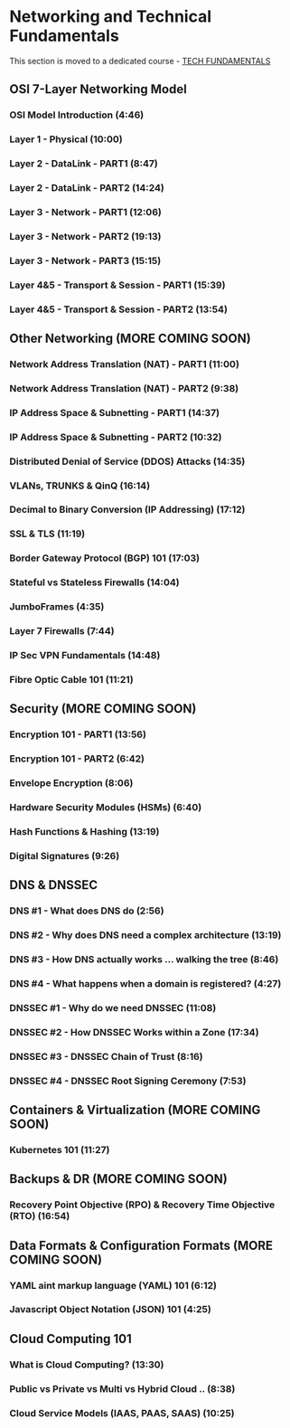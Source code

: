 # Networking and Technical Fundamentals

This section is moved to a dedicated course - [TECH FUNDAMENTALS](https://learn.cantrill.io/p/tech-fundamentals)

## OSI 7-Layer Networking Model

### OSI Model Introduction (4:46)

### Layer 1 - Physical (10:00)

### Layer 2 - DataLink - PART1 (8:47)

### Layer 2 - DataLink - PART2 (14:24)

### Layer 3 - Network - PART1 (12:06)

### Layer 3 - Network - PART2 (19:13)

### Layer 3 - Network - PART3 (15:15)

### Layer 4&5 - Transport & Session - PART1 (15:39)

### Layer 4&5 - Transport & Session - PART2 (13:54)

## Other Networking (MORE COMING SOON)

### Network Address Translation (NAT) - PART1 (11:00)

### Network Address Translation (NAT) - PART2 (9:38)

### IP Address Space & Subnetting - PART1 (14:37)

### IP Address Space & Subnetting - PART2 (10:32)

### Distributed Denial of Service (DDOS) Attacks (14:35)

### VLANs, TRUNKS & QinQ (16:14)

### Decimal to Binary Conversion (IP Addressing) (17:12)

### SSL & TLS (11:19)

### Border Gateway Protocol (BGP) 101 (17:03)

### Stateful vs Stateless Firewalls (14:04)

### JumboFrames (4:35)

### Layer 7 Firewalls (7:44)

### IP Sec VPN Fundamentals (14:48)

### Fibre Optic Cable 101 (11:21)

## Security (MORE COMING SOON)

### Encryption 101 - PART1 (13:56)

### Encryption 101 - PART2 (6:42)

### Envelope Encryption (8:06)

### Hardware Security Modules (HSMs) (6:40)

### Hash Functions & Hashing (13:19)

### Digital Signatures (9:26)

## DNS & DNSSEC

### DNS #1 - What does DNS do (2:56)

### DNS #2 - Why does DNS need a complex architecture (13:19)

### DNS #3 - How DNS actually works ... walking the tree (8:46)

### DNS #4 - What happens when a domain is registered? (4:27)

### DNSSEC #1 - Why do we need DNSSEC (11:08)

### DNSSEC #2 - How DNSSEC Works within a Zone (17:34)

### DNSSEC #3 - DNSSEC Chain of Trust (8:16)

### DNSSEC #4 - DNSSEC Root Signing Ceremony (7:53)

## Containers & Virtualization (MORE COMING SOON)

### Kubernetes 101 (11:27)

## Backups & DR (MORE COMING SOON)

### Recovery Point Objective (RPO) & Recovery Time Objective (RTO) (16:54)

## Data Formats & Configuration Formats (MORE COMING SOON)

### YAML aint markup language (YAML) 101 (6:12)

### Javascript Object Notation (JSON) 101 (4:25)

## Cloud Computing 101

### What is Cloud Computing? (13:30)

### Public vs Private vs Multi vs Hybrid Cloud .. (8:38)

### Cloud Service Models (IAAS, PAAS, SAAS) (10:25)
